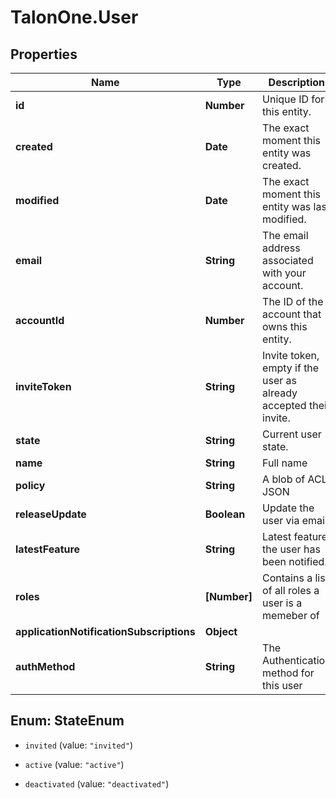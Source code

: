 # TalonOne.User

## Properties
Name | Type | Description | Notes
------------ | ------------- | ------------- | -------------
**id** | **Number** | Unique ID for this entity. | 
**created** | **Date** | The exact moment this entity was created. | 
**modified** | **Date** | The exact moment this entity was last modified. | 
**email** | **String** | The email address associated with your account. | 
**accountId** | **Number** | The ID of the account that owns this entity. | 
**inviteToken** | **String** | Invite token, empty if the user as already accepted their invite. | 
**state** | **String** | Current user state. | 
**name** | **String** | Full name | 
**policy** | **String** | A blob of ACL JSON | 
**releaseUpdate** | **Boolean** | Update the user via email | 
**latestFeature** | **String** | Latest feature the user has been notified. | [optional] 
**roles** | **[Number]** | Contains a list of all roles a user is a memeber of | [optional] 
**applicationNotificationSubscriptions** | **Object** |  | [optional] 
**authMethod** | **String** | The Authentication method for this user | [optional] 


<a name="StateEnum"></a>
## Enum: StateEnum


* `invited` (value: `"invited"`)

* `active` (value: `"active"`)

* `deactivated` (value: `"deactivated"`)




